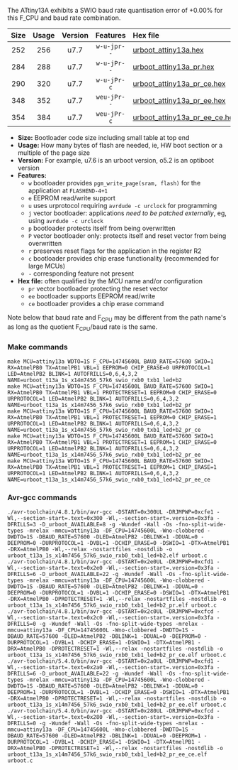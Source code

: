 The ATtiny13A exhibits a SWIO baud rate quantisation error of +0.00% for this F_CPU and baud rate combination.

|Size|Usage|Version|Features|Hex file|
|:-:|:-:|:-:|:-:|:--|
|252|256|u7.7|`w-u-jpr--`|[urboot_attiny13a.hex](https://raw.githubusercontent.com/stefanrueger/urboot.hex/main/cores/microcore/attiny13a/watchdog_1_s/external_oscillator/7372800_hz/28800_baud/swio_rxb0_txb1/led%2Bb2/urboot_attiny13a.hex)|
|284|288|u7.7|`w-u-jPr--`|[urboot_attiny13a_pr.hex](https://raw.githubusercontent.com/stefanrueger/urboot.hex/main/cores/microcore/attiny13a/watchdog_1_s/external_oscillator/7372800_hz/28800_baud/swio_rxb0_txb1/led%2Bb2/urboot_attiny13a_pr.hex)|
|290|320|u7.7|`w-u-jPr-c`|[urboot_attiny13a_pr_ce.hex](https://raw.githubusercontent.com/stefanrueger/urboot.hex/main/cores/microcore/attiny13a/watchdog_1_s/external_oscillator/7372800_hz/28800_baud/swio_rxb0_txb1/led%2Bb2/urboot_attiny13a_pr_ce.hex)|
|348|352|u7.7|`weu-jPr--`|[urboot_attiny13a_pr_ee.hex](https://raw.githubusercontent.com/stefanrueger/urboot.hex/main/cores/microcore/attiny13a/watchdog_1_s/external_oscillator/7372800_hz/28800_baud/swio_rxb0_txb1/led%2Bb2/urboot_attiny13a_pr_ee.hex)|
|354|384|u7.7|`weu-jPr-c`|[urboot_attiny13a_pr_ee_ce.hex](https://raw.githubusercontent.com/stefanrueger/urboot.hex/main/cores/microcore/attiny13a/watchdog_1_s/external_oscillator/7372800_hz/28800_baud/swio_rxb0_txb1/led%2Bb2/urboot_attiny13a_pr_ee_ce.hex)|

- **Size:** Bootloader code size including small table at top end
- **Usage:** How many bytes of flash are needed, ie, HW boot section or a multiple of the page size
- **Version:** For example, u7.6 is an urboot version, o5.2 is an optiboot version
- **Features:**
  + `w` bootloader provides `pgm_write_page(sram, flash)` for the application at `FLASHEND-4+1`
  + `e` EEPROM read/write support
  + `u` uses urprotocol requiring `avrdude -c urclock` for programming
  + `j` vector bootloader: applications *need to be patched externally*, eg, using `avrdude -c urclock`
  + `p` bootloader protects itself from being overwritten
  + `P` vector bootloader only: protects itself and reset vector from being overwritten
  + `r` preserves reset flags for the application in the register R2
  + `c` bootloader provides chip erase functionality (recommended for large MCUs)
  + `-` corresponding feature not present
- **Hex file:** often qualified by the MCU name and/or configuration
  + `pr` vector bootloader protecting the reset vector
  + `ee` bootloader supports EEPROM read/write
  + `ce` bootloader provides a chip erase command


Note below that baud rate and F<sub>CPU</sub> may be different from the path name's as long as the quotient F<sub>CPU</sub>/baud rate is the same.

### Make commands
```
make MCU=attiny13a WDTO=1S F_CPU=14745600L BAUD_RATE=57600 SWIO=1 RX=AtmelPB0 TX=AtmelPB1 VBL=1 EEPROM=0 CHIP_ERASE=0 URPROTOCOL=1 LED=AtmelPB2 BLINK=1 AUTOFRILLS=0,6,4,3,2 NAME=urboot_t13a_1s_x14m7456_57k6_swio_rxb0_txb1_led+b2
make MCU=attiny13a WDTO=1S F_CPU=14745600L BAUD_RATE=57600 SWIO=1 RX=AtmelPB0 TX=AtmelPB1 VBL=1 PROTECTRESET=1 EEPROM=0 CHIP_ERASE=0 URPROTOCOL=1 LED=AtmelPB2 BLINK=1 AUTOFRILLS=0,6,4,3,2 NAME=urboot_t13a_1s_x14m7456_57k6_swio_rxb0_txb1_led+b2_pr
make MCU=attiny13a WDTO=1S F_CPU=14745600L BAUD_RATE=57600 SWIO=1 RX=AtmelPB0 TX=AtmelPB1 VBL=1 PROTECTRESET=1 EEPROM=0 CHIP_ERASE=1 URPROTOCOL=1 LED=AtmelPB2 BLINK=1 AUTOFRILLS=0,6,4,3,2 NAME=urboot_t13a_1s_x14m7456_57k6_swio_rxb0_txb1_led+b2_pr_ce
make MCU=attiny13a WDTO=1S F_CPU=14745600L BAUD_RATE=57600 SWIO=1 RX=AtmelPB0 TX=AtmelPB1 VBL=1 PROTECTRESET=1 EEPROM=1 CHIP_ERASE=0 URPROTOCOL=1 LED=AtmelPB2 BLINK=1 AUTOFRILLS=0,6,4,3,2 NAME=urboot_t13a_1s_x14m7456_57k6_swio_rxb0_txb1_led+b2_pr_ee
make MCU=attiny13a WDTO=1S F_CPU=14745600L BAUD_RATE=57600 SWIO=1 RX=AtmelPB0 TX=AtmelPB1 VBL=1 PROTECTRESET=1 EEPROM=1 CHIP_ERASE=1 URPROTOCOL=1 LED=AtmelPB2 BLINK=1 AUTOFRILLS=0,6,4,3,2 NAME=urboot_t13a_1s_x14m7456_57k6_swio_rxb0_txb1_led+b2_pr_ee_ce
```

### Avr-gcc commands
```
./avr-toolchain/4.8.1/bin/avr-gcc -DSTART=0x300UL -DRJMPWP=0xcfe1 -Wl,--section-start=.text=0x300 -Wl,--section-start=.version=0x3fa -DFRILLS=3 -D_urboot_AVAILABLE=8 -g -Wundef -Wall -Os -fno-split-wide-types -mrelax -mmcu=attiny13a -DF_CPU=14745600L -Wno-clobbered -DWDTO=1S -DBAUD_RATE=57600 -DLED=AtmelPB2 -DBLINK=1 -DDUAL=0 -DEEPROM=0 -DURPROTOCOL=1 -DVBL=1 -DCHIP_ERASE=0 -DSWIO=1 -DTX=AtmelPB1 -DRX=AtmelPB0 -Wl,--relax -nostartfiles -nostdlib -o urboot_t13a_1s_x14m7456_57k6_swio_rxb0_txb1_led+b2.elf urboot.c
./avr-toolchain/4.8.1/bin/avr-gcc -DSTART=0x2e0UL -DRJMPWP=0xcfd1 -Wl,--section-start=.text=0x2e0 -Wl,--section-start=.version=0x3fa -DFRILLS=6 -D_urboot_AVAILABLE=22 -g -Wundef -Wall -Os -fno-split-wide-types -mrelax -mmcu=attiny13a -DF_CPU=14745600L -Wno-clobbered -DWDTO=1S -DBAUD_RATE=57600 -DLED=AtmelPB2 -DBLINK=1 -DDUAL=0 -DEEPROM=0 -DURPROTOCOL=1 -DVBL=1 -DCHIP_ERASE=0 -DSWIO=1 -DTX=AtmelPB1 -DRX=AtmelPB0 -DPROTECTRESET=1 -Wl,--relax -nostartfiles -nostdlib -o urboot_t13a_1s_x14m7456_57k6_swio_rxb0_txb1_led+b2_pr.elf urboot.c
./avr-toolchain/4.8.1/bin/avr-gcc -DSTART=0x2c0UL -DRJMPWP=0xcfcd -Wl,--section-start=.text=0x2c0 -Wl,--section-start=.version=0x3fa -DFRILLS=0 -g -Wundef -Wall -Os -fno-split-wide-types -mrelax -mmcu=attiny13a -DF_CPU=14745600L -Wno-clobbered -DWDTO=1S -DBAUD_RATE=57600 -DLED=AtmelPB2 -DBLINK=1 -DDUAL=0 -DEEPROM=0 -DURPROTOCOL=1 -DVBL=1 -DCHIP_ERASE=1 -DSWIO=1 -DTX=AtmelPB1 -DRX=AtmelPB0 -DPROTECTRESET=1 -Wl,--relax -nostartfiles -nostdlib -o urboot_t13a_1s_x14m7456_57k6_swio_rxb0_txb1_led+b2_pr_ce.elf urboot.c
./avr-toolchain/5.4.0/bin/avr-gcc -DSTART=0x2a0UL -DRJMPWP=0xcfd1 -Wl,--section-start=.text=0x2a0 -Wl,--section-start=.version=0x3fa -DFRILLS=6 -D_urboot_AVAILABLE=22 -g -Wundef -Wall -Os -fno-split-wide-types -mrelax -mmcu=attiny13a -DF_CPU=14745600L -Wno-clobbered -DWDTO=1S -DBAUD_RATE=57600 -DLED=AtmelPB2 -DBLINK=1 -DDUAL=0 -DEEPROM=1 -DURPROTOCOL=1 -DVBL=1 -DCHIP_ERASE=0 -DSWIO=1 -DTX=AtmelPB1 -DRX=AtmelPB0 -DPROTECTRESET=1 -Wl,--relax -nostartfiles -nostdlib -o urboot_t13a_1s_x14m7456_57k6_swio_rxb0_txb1_led+b2_pr_ee.elf urboot.c
./avr-toolchain/5.4.0/bin/avr-gcc -DSTART=0x280UL -DRJMPWP=0xcfcd -Wl,--section-start=.text=0x280 -Wl,--section-start=.version=0x3fa -DFRILLS=0 -g -Wundef -Wall -Os -fno-split-wide-types -mrelax -mmcu=attiny13a -DF_CPU=14745600L -Wno-clobbered -DWDTO=1S -DBAUD_RATE=57600 -DLED=AtmelPB2 -DBLINK=1 -DDUAL=0 -DEEPROM=1 -DURPROTOCOL=1 -DVBL=1 -DCHIP_ERASE=1 -DSWIO=1 -DTX=AtmelPB1 -DRX=AtmelPB0 -DPROTECTRESET=1 -Wl,--relax -nostartfiles -nostdlib -o urboot_t13a_1s_x14m7456_57k6_swio_rxb0_txb1_led+b2_pr_ee_ce.elf urboot.c
```

